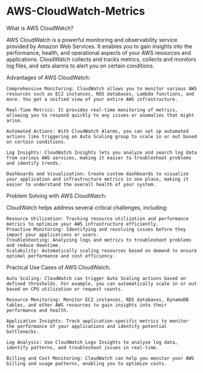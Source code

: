 # AWS-CloudWatch-Metrics

What is AWS CloudWatch?

AWS CloudWatch is a powerful monitoring and observability service provided by Amazon Web Services. It enables you to gain insights into the performance, health, and operational aspects of your AWS resources and applications. CloudWatch collects and tracks metrics, collects and monitors log files, and sets alarms to alert you on certain conditions.

Advantages of AWS CloudWatch:

    Comprehensive Monitoring: CloudWatch allows you to monitor various AWS resources such as EC2 instances, RDS databases, Lambda functions, and more. You get a unified view of your entire AWS infrastructure.

    Real-Time Metrics: It provides real-time monitoring of metrics, allowing you to respond quickly to any issues or anomalies that might arise.

    Automated Actions: With CloudWatch Alarms, you can set up automated actions like triggering an Auto Scaling group to scale in or out based on certain conditions.

    Log Insights: CloudWatch Insights lets you analyze and search log data from various AWS services, making it easier to troubleshoot problems and identify trends.

    Dashboards and Visualization: Create custom dashboards to visualize your application and infrastructure metrics in one place, making it easier to understand the overall health of your system.

Problem Solving with AWS CloudWatch:

CloudWatch helps address several critical challenges, including:

    Resource Utilization: Tracking resource utilization and performance metrics to optimize your AWS infrastructure efficiently.
    Proactive Monitoring: Identifying and resolving issues before they impact your applications or users.
    Troubleshooting: Analyzing logs and metrics to troubleshoot problems and reduce downtime.
    Scalability: Automatically scaling resources based on demand to ensure optimal performance and cost efficiency.

Practical Use Cases of AWS CloudWatch:

    Auto Scaling: CloudWatch can trigger Auto Scaling actions based on defined thresholds. For example, you can automatically scale in or out based on CPU utilization or request counts.

    Resource Monitoring: Monitor EC2 instances, RDS databases, DynamoDB tables, and other AWS resources to gain insights into their performance and health.

    Application Insights: Track application-specific metrics to monitor the performance of your applications and identify potential bottlenecks.

    Log Analysis: Use CloudWatch Logs Insights to analyze log data, identify patterns, and troubleshoot issues in real-time.

    Billing and Cost Monitoring: CloudWatch can help you monitor your AWS billing and usage patterns, enabling you to optimize costs.

